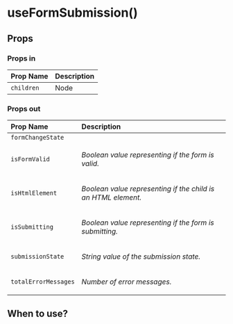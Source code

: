 # useFormSubmission\(\)



## Props

### Props in

| Prop Name | Description |
| :--- | :--- |
| `children` | Node |


### Props out

<table>
  <thead>
    <tr>
      <th style="text-align:left">Prop Name</th>
      <th style="text-align:left">Description</th>
    </tr>
  </thead>
  <tbody>
    <tr>
      <td style="text-align:left"><code>formChangeState</code>
      </td>
      <td style="text-align:left">
        <p><em></em></p>
      </td>
    </tr>
    <tr>
      <td style="text-align:left"><code>isFormValid</code>
      </td>
      <td style="text-align:left">
        <p><em>Boolean value representing if the form is valid.</em></p>
      </td>
    </tr>
    <tr>
      <td style="text-align:left"><code>isHtmlElement</code>
      </td>
      <td style="text-align:left">
        <p><em>Boolean value representing if the child is an HTML element.</em></p>
      </td>
    </tr>
    <tr>
      <td style="text-align:left"><code>isSubmitting</code>
      </td>
      <td style="text-align:left">
        <p><em>Boolean value representing if the form is submitting.</em></p>
      </td>
    </tr>
    <tr>
      <td style="text-align:left"><code>submissionState</code>
      </td>
      <td style="text-align:left">
        <p><em>String value of the submission state.</em></p>
      </td>
    </tr>
    <tr>
      <td style="text-align:left"><code>totalErrorMessages</code>
      </td>
      <td style="text-align:left">
        <p><em>Number of error messages.</em></p>
      </td>
    </tr>
  </tbody>
</table>

## When to use?


